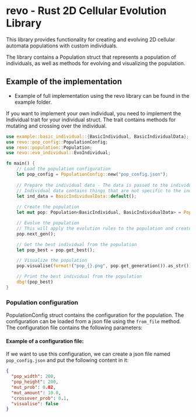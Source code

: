 # revo - Rust 2D Cellular Evolution Library

This library provides functionality for creating and evolving 2D cellular automata populations with custom individuals.

The library contains a Population struct that represents a population of individuals, as well as methods for evolving
and visualizing the population.

## Example of the implementation

- Example of full implementation using the revo library can be found in the example folder.

If you want to implement your own individual, you need to implement the Individual trait for your individual struct. The
trait contains methods for mutating and crossing over the individual.

```rust
use example::basic_individual::{BasicIndividual, BasicIndividualData};
use revo::pop_config::PopulationConfig;
use revo::population::Population;
use revo::evo_individual::EvoIndividual;

fn main() {
    // Load the population configuration
    let pop_config = PopulationConfig::new("pop_config.json");
    
    // Prepare the individual data - The data is passed to the individual when it is created
    // Individual data contains things that are not specific to the individual, but are needed for the evolution
    let ind_data = BasicIndividualData::default();
    
    // Create the population
    let mut pop: Population<BasicIndividual, BasicIndividualData> = Population::new(&pop_config, ind_data);

    // Evolve the population 
    // This will apply the evolution rules to the population and create a new generation
    pop.next_gen();

    // Get the best individual from the population
    let pop_best = pop.get_best();

    // Visualize the population
    pop.visualise(format!("pop_{}.png", pop.get_generation()).as_str());

    // Print the best individual from the population
    dbg!(pop_best)
}
```

### Population configuration

PopulationConfig struct contains the configuration for the population. The configuration can be loaded from a json file
using the `from_file` method. The configuration file contains the following parameters:

#### Example of a configuration file:

If we want to use this configuration, we can create a json file named `pop_config.json` and put the following content in it:
```json
{
  "pop_width": 200,
  "pop_height": 200,
  "mut_prob": 0.02,
  "mut_amount": 10.0,
  "crossover_prob": 0.1,
  "visualise": false
}
```


